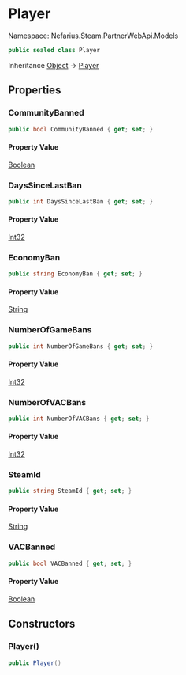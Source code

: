 # Player

Namespace: Nefarius.Steam.PartnerWebApi.Models

```csharp
public sealed class Player
```

Inheritance [Object](https://docs.microsoft.com/en-us/dotnet/api/system.object) → [Player](./nefarius.steam.partnerwebapi.models.player.md)

## Properties

### <a id="properties-communitybanned"/>**CommunityBanned**

```csharp
public bool CommunityBanned { get; set; }
```

#### Property Value

[Boolean](https://docs.microsoft.com/en-us/dotnet/api/system.boolean)<br>

### <a id="properties-dayssincelastban"/>**DaysSinceLastBan**

```csharp
public int DaysSinceLastBan { get; set; }
```

#### Property Value

[Int32](https://docs.microsoft.com/en-us/dotnet/api/system.int32)<br>

### <a id="properties-economyban"/>**EconomyBan**

```csharp
public string EconomyBan { get; set; }
```

#### Property Value

[String](https://docs.microsoft.com/en-us/dotnet/api/system.string)<br>

### <a id="properties-numberofgamebans"/>**NumberOfGameBans**

```csharp
public int NumberOfGameBans { get; set; }
```

#### Property Value

[Int32](https://docs.microsoft.com/en-us/dotnet/api/system.int32)<br>

### <a id="properties-numberofvacbans"/>**NumberOfVACBans**

```csharp
public int NumberOfVACBans { get; set; }
```

#### Property Value

[Int32](https://docs.microsoft.com/en-us/dotnet/api/system.int32)<br>

### <a id="properties-steamid"/>**SteamId**

```csharp
public string SteamId { get; set; }
```

#### Property Value

[String](https://docs.microsoft.com/en-us/dotnet/api/system.string)<br>

### <a id="properties-vacbanned"/>**VACBanned**

```csharp
public bool VACBanned { get; set; }
```

#### Property Value

[Boolean](https://docs.microsoft.com/en-us/dotnet/api/system.boolean)<br>

## Constructors

### <a id="constructors-.ctor"/>**Player()**

```csharp
public Player()
```
